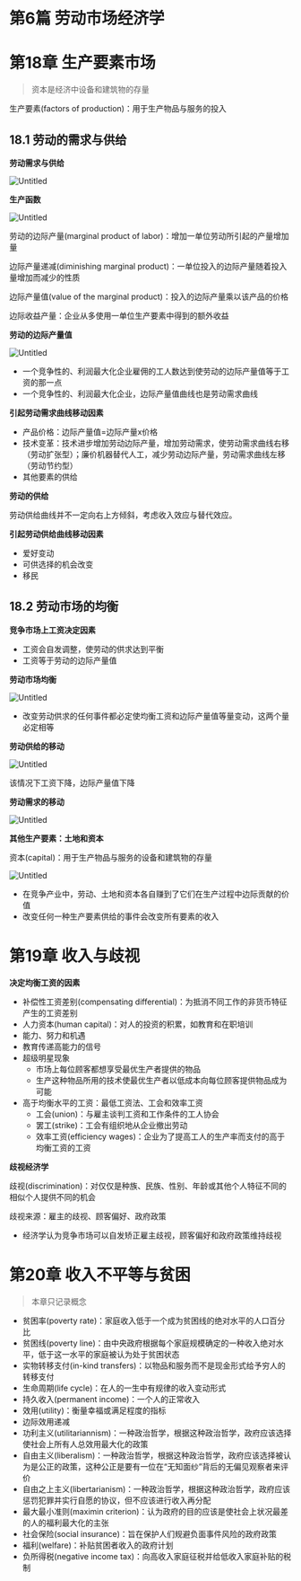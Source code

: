 # 第6篇 劳动市场经济学

# 第18章 生产要素市场

> 资本是经济中设备和建筑物的存量
> 

生产要素(factors of production)：用于生产物品与服务的投入

## 18.1 劳动的需求与供给

**劳动需求与供给**

![Untitled](%E7%AC%AC6%E7%AF%87%20%E5%8A%B3%E5%8A%A8%E5%B8%82%E5%9C%BA%E7%BB%8F%E6%B5%8E%E5%AD%A6%20a90c7575ef98489a8b526ec0a0c96c5a/Untitled.png)

**生产函数**

![Untitled](%E7%AC%AC6%E7%AF%87%20%E5%8A%B3%E5%8A%A8%E5%B8%82%E5%9C%BA%E7%BB%8F%E6%B5%8E%E5%AD%A6%20a90c7575ef98489a8b526ec0a0c96c5a/Untitled%201.png)

劳动的边际产量(marginal product of labor)：增加一单位劳动所引起的产量增加量

边际产量递减(diminishing marginal product)：一单位投入的边际产量随着投入量增加而减少的性质

边际产量值(value of the marginal product)：投入的边际产量乘以该产品的价格

边际收益产量：企业从多使用一单位生产要素中得到的额外收益

**劳动的边际产量值**

![Untitled](%E7%AC%AC6%E7%AF%87%20%E5%8A%B3%E5%8A%A8%E5%B8%82%E5%9C%BA%E7%BB%8F%E6%B5%8E%E5%AD%A6%20a90c7575ef98489a8b526ec0a0c96c5a/Untitled%202.png)

- 一个竞争性的、利润最大化企业雇佣的工人数达到使劳动的边际产量值等于工资的那一点
- 一个竞争性的、利润最大化企业，边际产量值曲线也是劳动需求曲线

**引起劳动需求曲线移动因素**

- 产品价格：边际产量值=边际产量x价格
- 技术变革：技术进步增加劳动边际产量，增加劳动需求，使劳动需求曲线右移（劳动扩张型）；廉价机器替代人工，减少劳动边际产量，劳动需求曲线左移（劳动节约型）
- 其他要素的供给

**劳动的供给**

劳动供给曲线并不一定向右上方倾斜，考虑收入效应与替代效应。

**引起劳动供给曲线移动因素**

- 爱好变动
- 可供选择的机会改变
- 移民

## 18.2 劳动市场的均衡

**竞争市场上工资决定因素**

- 工资会自发调整，使劳动的供求达到平衡
- 工资等于劳动的边际产量值

**劳动市场均衡**

![Untitled](%E7%AC%AC6%E7%AF%87%20%E5%8A%B3%E5%8A%A8%E5%B8%82%E5%9C%BA%E7%BB%8F%E6%B5%8E%E5%AD%A6%20a90c7575ef98489a8b526ec0a0c96c5a/Untitled%203.png)

- 改变劳动供求的任何事件都必定使均衡工资和边际产量值等量变动，这两个量必定相等

**劳动供给的移动**

![Untitled](%E7%AC%AC6%E7%AF%87%20%E5%8A%B3%E5%8A%A8%E5%B8%82%E5%9C%BA%E7%BB%8F%E6%B5%8E%E5%AD%A6%20a90c7575ef98489a8b526ec0a0c96c5a/Untitled%204.png)

该情况下工资下降，边际产量值下降

**劳动需求的移动**

![Untitled](%E7%AC%AC6%E7%AF%87%20%E5%8A%B3%E5%8A%A8%E5%B8%82%E5%9C%BA%E7%BB%8F%E6%B5%8E%E5%AD%A6%20a90c7575ef98489a8b526ec0a0c96c5a/Untitled%205.png)

**其他生产要素：土地和资本**

资本(capital)：用于生产物品与服务的设备和建筑物的存量

![Untitled](%E7%AC%AC6%E7%AF%87%20%E5%8A%B3%E5%8A%A8%E5%B8%82%E5%9C%BA%E7%BB%8F%E6%B5%8E%E5%AD%A6%20a90c7575ef98489a8b526ec0a0c96c5a/Untitled%206.png)

- 在竞争产业中，劳动、土地和资本各自赚到了它们在生产过程中边际贡献的价值
- 改变任何一种生产要素供给的事件会改变所有要素的收入

# 第19章 收入与歧视

**决定均衡工资的因素**

- 补偿性工资差别(compensating differential)：为抵消不同工作的非货币特征产生的工资差别
- 人力资本(human capital)：对人的投资的积累，如教育和在职培训
- 能力、努力和机遇
- 教育传递高能力的信号
- 超级明星现象
    - 市场上每位顾客都想享受最优生产者提供的物品
    - 生产这种物品所用的技术使最优生产者以低成本向每位顾客提供物品成为可能
- 高于均衡水平的工资：最低工资法、工会和效率工资
    - 工会(union)：与雇主谈判工资和工作条件的工人协会
    - 罢工(strike)：工会有组织地从企业撤出劳动
    - 效率工资(efficiency wages)：企业为了提高工人的生产率而支付的高于均衡工资的工资

**歧视经济学**

歧视(discrimination)：对仅仅是种族、民族、性别、年龄或其他个人特征不同的相似个人提供不同的机会

歧视来源：雇主的歧视、顾客偏好、政府政策

- 经济学认为竞争市场可以自发矫正雇主歧视，顾客偏好和政府政策维持歧视

# 第20章 收入不平等与贫困

> 本章只记录概念
> 
- 贫困率(poverty rate)：家庭收入低于一个成为贫困线的绝对水平的人口百分比
- 贫困线(poverty line)：由中央政府根据每个家庭规模确定的一种收入绝对水平，低于这一水平的家庭被认为处于贫困状态
- 实物转移支付(in-kind transfers)：以物品和服务而不是现金形式给予穷人的转移支付
- 生命周期(life cycle)：在人的一生中有规律的收入变动形式
- 持久收入(permanent income)：一个人的正常收入
- 效用(utility)：衡量幸福或满足程度的指标
- 边际效用递减
- 功利主义(utilitariannism)：一种政治哲学，根据这种政治哲学，政府应该选择使社会上所有人总效用最大化的政策
- 自由主义(liberalism)：一种政治哲学，根据这种政治哲学，政府应该选择被认为是公正的政策，这种公正是要有一位在“无知面纱”背后的无偏见观察者来评价
- 自由之上主义(libertarianism)：一种政治哲学，根据这种政治哲学，政府应该惩罚犯罪并实行自愿的协议，但不应该进行收入再分配
- 最大最小准则(maximin criterion)：认为政府的目的应该是使社会上状况最差的人的福利最大化的主张
- 社会保险(social insurance)：旨在保护人们规避负面事件风险的政府政策
- 福利(welfare)：补贴贫困者收入的政府计划
- 负所得税(negative income tax)：向高收入家庭征税并给低收入家庭补贴的税制